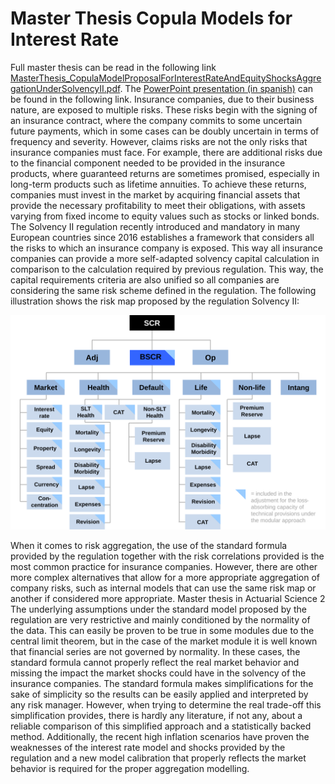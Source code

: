 # Master Thesis Copula Models for Interest Rate
Full master thesis can be read in the following link [MasterThesis_CopulaModelProposalForInterestRateAndEquityShocksAggregationUnderSolvencyII.pdf](https://github.com/asiergs/Master-Thesis-Copula-Models-for-Interest-Rate/blob/main/MasterThesis_CopulaModelProposalForInterestRateAndEquityShocksAggregationUnderSolvencyII.pdf). The [PowerPoint presentation (in spanish)](https://github.com/asiergs/Master-Thesis-Copula-Models-for-Interest-Rate/blob/main/MasterThesis_Presentation(Spanish).pdf) can be found in the following link.
Insurance companies, due to their business nature, are exposed to multiple risks. These risks begin with the signing of an insurance contract, where the company commits to some uncertain future payments, which in some cases can be doubly uncertain in terms of frequency and severity.
However, claims risks are not the only risks that insurance companies must face. For example, there are additional risks due to the financial component needed to be provided in the insurance products, where guaranteed returns are sometimes promised, especially in long-term products such as lifetime annuities. To achieve these returns, companies must invest in the market by acquiring financial assets that provide the necessary profitability to meet their obligations, with assets varying from fixed income to equity values such as stocks or linked bonds.
The Solvency II regulation recently introduced and mandatory in many European countries since 2016 establishes a framework that considers all the risks to which an insurance company is exposed. This way all insurance companies can provide a more self-adapted solvency capital calculation in comparison to the calculation required by previous regulation. This way, the capital requirements criteria are also unified so all companies are considering the same risk scheme defined in the regulation.
The following illustration shows the risk map proposed by the regulation Solvency II:
<p align="center">
   <img src="https://raw.githubusercontent.com/asiergs/Master-Thesis-Copula-Models-for-Interest-Rate/main/solvencyIIrisksmap.svg" alt="2400"/>
</p>
When it comes to risk aggregation, the use of the standard formula provided by the regulation together with the risk correlations provided is the most common practice for insurance companies. However, there are other more complex alternatives that allow for a more appropriate aggregation of company risks, such as internal models that can use the same risk map or another if considered more appropriate.
Master thesis in Actuarial Science
2
The underlying assumptions under the standard model proposed by the regulation are very restrictive and mainly conditioned by the normality of the data. This can easily be proven to be true in some modules due to the central limit theorem, but in the case of the market module it is well known that financial series are not governed by normality. In these cases, the standard formula cannot properly reflect the real market behavior and missing the impact the market shocks could have in the solvency of the insurance companies.
The standard formula makes simplifications for the sake of simplicity so the results can be easily applied and interpreted by any risk manager. However, when trying to determine the real trade-off this simplification provides, there is hardly any literature, if not any, about a reliable comparison of this simplified approach and a statistically backed method.
Additionally, the recent high inflation scenarios have proven the weaknesses of the interest rate model and shocks provided by the regulation and a new model calibration that properly reflects the market behavior is required for the proper aggregation modelling.
